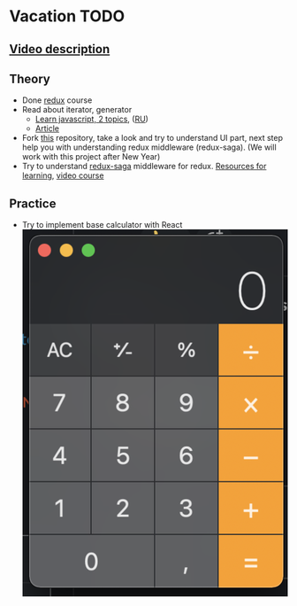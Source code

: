 # Vacation TODO

## [Video description](https://drive.google.com/file/d/1JYsOlMKFjIEkm3NE8ARq7tVEmqhANxNB/view?usp=sharing)

## Theory
* Done [redux](https://egghead.io/courses/getting-started-with-redux) course
* Read about iterator, generator
  * [Learn javascript, 2 topics](https://javascript.info/generators-iterators), ([RU](https://learn.javascript.ru/generators-iterators))
  * [Article](https://nickbulljs.medium.com/%D0%B7%D0%B0%D1%87%D0%B5%D0%BC-%D0%BE%D0%BD%D0%B8-%D0%BD%D1%83%D0%B6%D0%BD%D1%8B-%D0%B2-javascript-symbol-iterator-generator-d5d186b4f1bd)
* Fork [this](https://github.com/lipskiy-aleh/organization-helper) repository, take a look and try to understand UI part, next step help you with understanding redux middleware (redux-saga). (We will work with this project after New Year)
* Try to understand [redux-saga](https://redux-saga.js.org/) middleware for redux. [Resources for learning](https://redux-saga.js.org/docs/ExternalResources.html), [video course](https://www.youtube.com/playlist?list=PLMV09mSPNaQlWvqEwF6TfHM-CVM6lXv39)

## Practice
* Try to implement base calculator with React  
![calculator example](./img/calculator.png)
